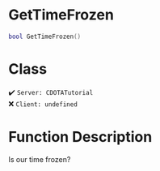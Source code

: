 # GetTimeFrozen
```lua
bool GetTimeFrozen()
```
# Class
✔️ `Server: CDOTATutorial`  
❌ `Client: undefined`  

# Function Description
Is our time frozen?
